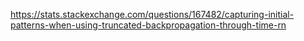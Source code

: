 https://stats.stackexchange.com/questions/167482/capturing-initial-patterns-when-using-truncated-backpropagation-through-time-rn



